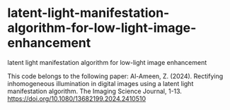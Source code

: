 # latent-light-manifestation-algorithm-for-low-light-image-enhancement
latent light manifestation algorithm for low-light image enhancement


This code belongs to the following paper:
Al-Ameen, Z. (2024). Rectifying inhomogeneous illumination in digital images using a latent light manifestation algorithm. The Imaging Science Journal, 1-13. https://doi.org/10.1080/13682199.2024.2410510
